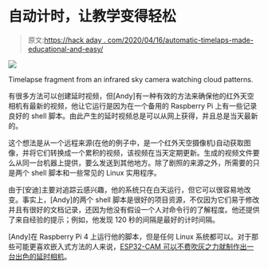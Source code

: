 # 自动计时，让教学变得轻松

> 原文:[https://hack aday . com/2020/04/16/automatic-timelaps-made-educational-and-easy/](https://hackaday.com/2020/04/16/automatic-timelapses-made-educational-and-easy/)

[![](../Images/4ff0b6097d2eaf868cfc559b47355d26.png)](https://hackaday.com/wp-content/uploads/2020/04/easy-timelapses-animation.gif)

Timelapse fragment from an infrared sky camera watching cloud patterns.

有很多方法可以创建延时视频，但[Andy]有一种有效的方法来确保他的红外天空相机有最新的视频，他让它运行是因为在一个备用的 Raspberry Pi 上有一些记录良好的 shell 脚本。由此产生的延时视频总是可以从网上获得，并且总是当天最新的。

这个想法是从一个远程来源(在他的例子中，是一个红外天空摄像机)自动获取图像，并将它们转换成一个累积的视频，该视频在当天定期更新。生成的视频文件要么从同一台机器上提供，要么发送到其他地方。除了剧照的来源之外，所需要的只是两个 shell 脚本和一些常见的 Linux 实用程序。

由于[安迪]主要对追踪云感兴趣，他的系统只在白天运行，但它可以很容易地改变。事实上，[Andy]的两个 shell 脚本是很好的项目资源，不仅因为它们易于修改并且有很好的文档记录，还因为他没有假设一个人对命令行的了解程度。他还提供了来自经验的提示；例如，他发现 120 秒的间隔是最好的计时间隔。

[Andy]在 Raspberry Pi 4 上运行他的脚本，但是任何 Linux 系统都可以。对于那些可能更喜欢嵌入式方法的人来说，[ESP32-CAM 可以不费吹灰之力就制作出一台出色的延时相机](https://hackaday.com/2020/01/28/esp32-cam-does-time-lapse/)。